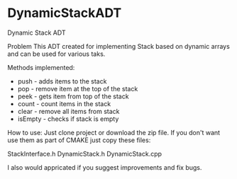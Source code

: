 # DynamicStackADT
Dynamic Stack ADT

Problem
This ADT created for implementing Stack based on dynamic arrays and
can be used for various taks.

Methods implemented:
* push - adds items to the stack
* pop - remove item at the top of the stack
* peek - gets item from top of the stack
* count - count items in the stack
* clear - remove all items from stack
* isEmpty - checks if stack is empty

How to use:
Just clone project or download the zip file. If you don't want use them as part of CMAKE
just copy these files:

StackInterface.h
DynamicStack.h
DynamicStack.cpp

I also would appricated if you suggest improvements and fix bugs.
